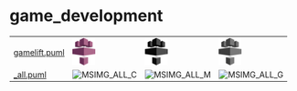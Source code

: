 # game_development

|   |   |   |   |
|---|---|---|---|
| [gamelift.puml](gamelift.puml) | ![MSIMG_GAMELIFT_C](gamelift.png) | ![MSIMG_GAMELIFT_M](gamelift_mono.png) | ![MSIMG_GAMELIFT_G](gamelift_gray.png) | 
| [_all.puml](_all.puml) | ![MSIMG_ALL_C](_all.png) | ![MSIMG_ALL_M](_all_mono.png) | ![MSIMG_ALL_G](_all_gray.png) | 
